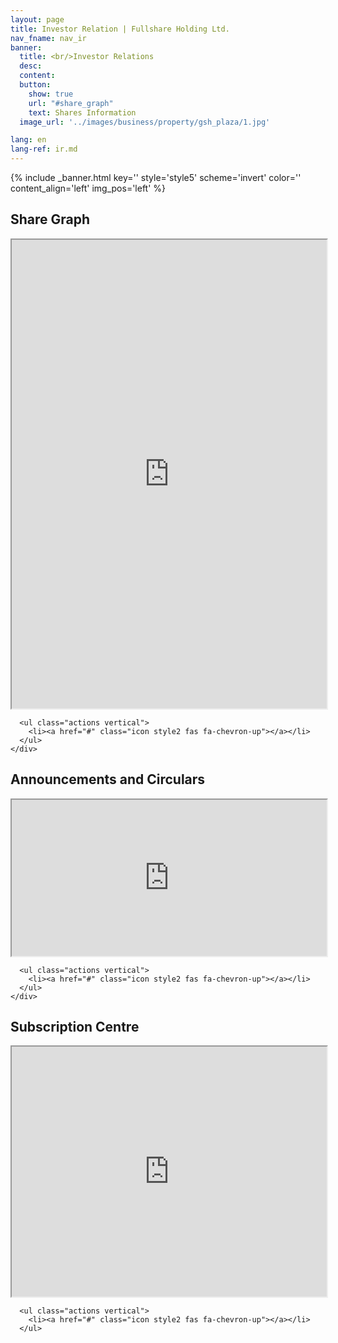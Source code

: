 ```yaml
---
layout: page
title: Investor Relation | Fullshare Holding Ltd.
nav_fname: nav_ir
banner:
  title: <br/>Investor Relations
  desc:
  content:
  button:
    show: true
    url: "#share_graph"
    text: Shares Information
  image_url: '../images/business/property/gsh_plaza/1.jpg'

lang: en
lang-ref: ir.md
---
```

<!-- Welcome Banner -->
{% include _banner.html key='' style='style5' scheme='invert' color='' content_align='left' img_pos='left' %}

<!-- Share Graph -->
<section class="wrapper style2 align-center" id = "share_graph">
    <div class="inner medium">
      <h2>Share Graph</h2>
      <iframe style="" src="http://asia.tools.euroland.com/tools/sharegraph/?s=1362&companycode=hk-607&lang=en-gb" width = "100%" height ="750"></iframe>

      <ul class="actions vertical">
        <li><a href="#" class="icon style2 fas fa-chevron-up"></a></li>
      </ul>
    </div>
</section>

<!-- Announcements -->
<section class="wrapper style2 align-center" id = "announcements">
    <div class="inner medium">
      <h2>Announcements and Circulars</h2>
      <iframe style="" src="https://asia.tools.euroland.com/tools/pressreleases/?companycode=hk-607&v=ticker&lang=en-gb" width = "100%" height ="250"></iframe>

      <ul class="actions vertical">
        <li><a href="#" class="icon style2 fas fa-chevron-up"></a></li>
      </ul>
    </div>
</section>

<!-- Subscription Centre -->
<section class="wrapper style2 align-center" id = "Subscription">
  <div class="inner medium">
      <h2>Subscription Centre</h2>
      <iframe style="" src="http://asia.tools.euroland.com/tools/SubscriptionCentre2/?companycode=hk-607&lang=en-gb" width = "100%" height ="400"></iframe>

      <ul class="actions vertical">
        <li><a href="#" class="icon style2 fas fa-chevron-up"></a></li>
      </ul>
  </div>
</section>
